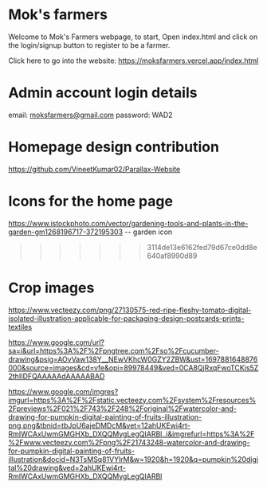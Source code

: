 # Mok's farmers
Welcome to Mok's Farmers webpage, to start, Open index.html and click on the login/signup button to register to be a farmer.

Click here to go into the website: https://moksfarmers.vercel.app/index.html

# Admin account login details
email: moksfarmers@gmail.com
password: WAD2

# Homepage design contribution 
https://github.com/VineetKumar02/Parallax-Website 

# Icons for the home page
https://www.istockphoto.com/vector/gardening-tools-and-plants-in-the-garden-gm1268196717-372195303 -- garden icon
>>>>>>> 3114de13e6162fed79d67ce0dd8e640af8990d89

# Crop images
https://www.vecteezy.com/png/27130575-red-ripe-fleshy-tomato-digital-isolated-illustration-applicable-for-packaging-design-postcards-prints-textiles

https://www.google.com/url?sa=i&url=https%3A%2F%2Fpngtree.com%2Fso%2Fcucumber-drawing&psig=AOvVaw138Y__NEwVKhcW0GZY2ZBW&ust=1697881648876000&source=images&cd=vfe&opi=89978449&ved=0CA8QjRxqFwoTCKis5Z2thIIDFQAAAAAdAAAAABAD

https://www.google.com/imgres?imgurl=https%3A%2F%2Fstatic.vecteezy.com%2Fsystem%2Fresources%2Fpreviews%2F021%2F743%2F248%2Foriginal%2Fwatercolor-and-drawing-for-pumpkin-digital-painting-of-fruits-illustration-png.png&tbnid=tbJpU6ajeDMDcM&vet=12ahUKEwi4rt-RmIWCAxUwmGMGHXb_DXQQMygLegQIARBl..i&imgrefurl=https%3A%2F%2Fwww.vecteezy.com%2Fpng%2F21743248-watercolor-and-drawing-for-pumpkin-digital-painting-of-fruits-illustration&docid=N3TsMSq81VYlrM&w=1920&h=1920&q=pumpkin%20digital%20drawing&ved=2ahUKEwi4rt-RmIWCAxUwmGMGHXb_DXQQMygLegQIARBl

